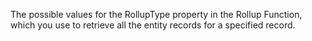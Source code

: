 The possible values for the RollupType property in the Rollup Function, which you use to retrieve all the entity records for a specified record. 